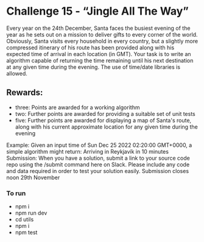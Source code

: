 # Challenge 15 - “Jingle All The Way”

Every year on the 24th December, Santa faces the busiest evening of the year as he sets out on a mission to deliver gifts to every corner of the world. Obviously, Santa visits every household in every country, but a slightly more compressed itinerary of his route has been provided along with his expected time of arrival in each location (in GMT). Your task is to write an algorithm capable of returning the time remaining until his next destination at any given time during the evening. The use of time/date libraries is allowed.

## Rewards:

- three: Points are awarded for a working algorithm
- two: Further points are awarded for providing a suitable set of unit tests
- five: Further points are awarded for displaying a map of Santa's route, along with his current approximate location for any given time during the evening

Example:
Given an input time of Sun Dec 25 2022 02:20:00 GMT+0000, a simple algorithm might return:
Arriving in Reykjavík in 10 minutes
Submission:
When you have a solution, submit a link to your source code repo using the /submit command here on Slack. Please include any code and data required in order to test your solution easily. Submission closes noon 29th November

### To run

- npm i
- npm run dev
- cd utils
- npm i
- npm test

